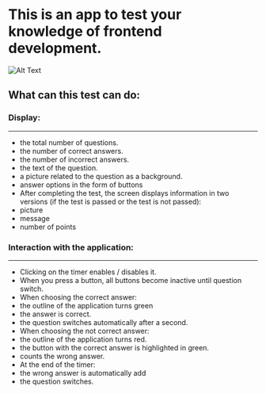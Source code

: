 # This is an app to test your knowledge of frontend development.
![Alt Text](https://github.com/Denis-Karpiuk/Test-Knowledge/blob/master/src/assets/Test_Knowledge.gif)
## What can this test can do:
### Display:
***
- the total number of questions.
- the number of correct answers.
- the number of incorrect answers.
- the text of the question.
- a picture related to the question as a background.
- answer options in the form of buttons
- After completing the test, the screen displays information in two versions (if the test is passed or the test is not passed):
 - picture
 - message
 - number of points
 
### Interaction with the application:

***
- Clicking on the timer enables / disables it.
- When you press a button, all buttons become inactive until question switch.
- When choosing the correct answer:
 - the outline of the application turns green
 - the answer is correct.
 - the question switches automatically after a second.
- When choosing the not correct answer:
 - the outline of the application turns red.
 - the button with the correct answer is highlighted in green.
 - counts the wrong answer.
- At the end of the timer:
 - the wrong answer is automatically add
 - the question switches.

  
